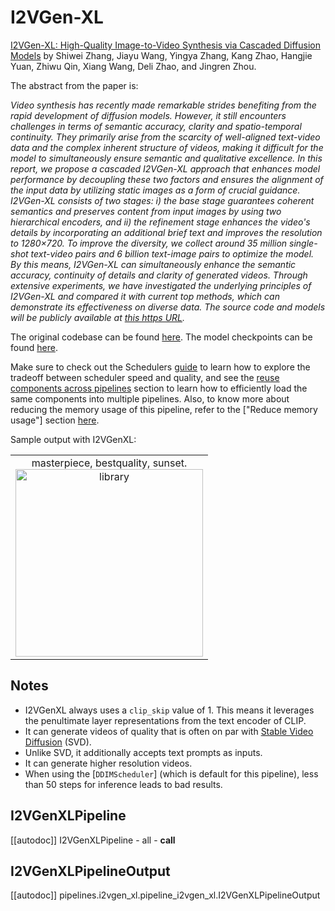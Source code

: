<!--Copyright 2023 The HuggingFace Team. All rights reserved.

Licensed under the Apache License, Version 2.0 (the "License"); you may not use this file except in compliance with
the License. You may obtain a copy of the License at

http://www.apache.org/licenses/LICENSE-2.0

Unless required by applicable law or agreed to in writing, software distributed under the License is distributed on
an "AS IS" BASIS, WITHOUT WARRANTIES OR CONDITIONS OF ANY KIND, either express or implied. See the License for the
specific language governing permissions and limitations under the License.
-->

# I2VGen-XL

[I2VGen-XL: High-Quality Image-to-Video Synthesis via Cascaded Diffusion Models](https://hf.co/papers/2311.04145.pdf) by Shiwei Zhang, Jiayu Wang, Yingya Zhang, Kang Zhao, Hangjie Yuan, Zhiwu Qin, Xiang Wang, Deli Zhao, and Jingren Zhou.

The abstract from the paper is:

*Video synthesis has recently made remarkable strides benefiting from the rapid development of diffusion models. However, it still encounters challenges in terms of semantic accuracy, clarity and spatio-temporal continuity. They primarily arise from the scarcity of well-aligned text-video data and the complex inherent structure of videos, making it difficult for the model to simultaneously ensure semantic and qualitative excellence. In this report, we propose a cascaded I2VGen-XL approach that enhances model performance by decoupling these two factors and ensures the alignment of the input data by utilizing static images as a form of crucial guidance. I2VGen-XL consists of two stages: i) the base stage guarantees coherent semantics and preserves content from input images by using two hierarchical encoders, and ii) the refinement stage enhances the video's details by incorporating an additional brief text and improves the resolution to 1280×720. To improve the diversity, we collect around 35 million single-shot text-video pairs and 6 billion text-image pairs to optimize the model. By this means, I2VGen-XL can simultaneously enhance the semantic accuracy, continuity of details and clarity of generated videos. Through extensive experiments, we have investigated the underlying principles of I2VGen-XL and compared it with current top methods, which can demonstrate its effectiveness on diverse data. The source code and models will be publicly available at [this https URL](https://i2vgen-xl.github.io/).*

The original codebase can be found [here](https://github.com/ali-vilab/i2vgen-xl/). The model checkpoints can be found [here](https://huggingface.co/ali-vilab/). 

<Tip>

Make sure to check out the Schedulers [guide](../../using-diffusers/schedulers) to learn how to explore the tradeoff between scheduler speed and quality, and see the [reuse components across pipelines](../../using-diffusers/loading#reuse-components-across-pipelines) section to learn how to efficiently load the same components into multiple pipelines. Also, to know more about reducing the memory usage of this pipeline, refer to the ["Reduce memory usage"] section [here](../../using-diffusers/svd#reduce-memory-usage). 

</Tip>

Sample output with I2VGenXL:

<table>
    <tr>
        <td><center>
        masterpiece, bestquality, sunset.
        <br>
        <img src="https://huggingface.co/datasets/huggingface/documentation-images/resolve/main/diffusers/i2vgen-xl-example.gif"
            alt="library"
            style="width: 300px;" />
        </center></td>
    </tr>
</table>

## Notes

* I2VGenXL always uses a `clip_skip` value of 1. This means it leverages the penultimate layer representations from the text encoder of CLIP.
* It can generate videos of quality that is often on par with [Stable Video Diffusion](../../using-diffusers/svd) (SVD). 
* Unlike SVD, it additionally accepts text prompts as inputs. 
* It can generate higher resolution videos. 
* When using the [`DDIMScheduler`] (which is default for this pipeline), less than 50 steps for inference leads to bad results.

## I2VGenXLPipeline
[[autodoc]] I2VGenXLPipeline
	- all
	- __call__

## I2VGenXLPipelineOutput
[[autodoc]] pipelines.i2vgen_xl.pipeline_i2vgen_xl.I2VGenXLPipelineOutput